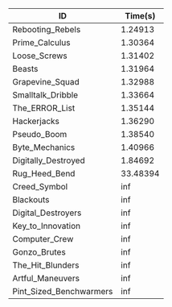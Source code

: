 |ID|Time(s)|
|-|-|
|Rebooting_Rebels|1.24913|
|Prime_Calculus|1.30364|
|Loose_Screws|1.31402|
|Beasts|1.31964|
|Grapevine_Squad|1.32988|
|Smalltalk_Dribble|1.33664|
|The_ERROR_List|1.35144|
|Hackerjacks|1.36290|
|Pseudo_Boom|1.38540|
|Byte_Mechanics|1.40966|
|Digitally_Destroyed|1.84692|
|Rug_Heed_Bend|33.48394|
|Creed_Symbol|inf|
|Blackouts|inf|
|Digital_Destroyers|inf|
|Key_to_Innovation|inf|
|Computer_Crew|inf|
|Gonzo_Brutes|inf|
|The_Hit_Blunders|inf|
|Artful_Maneuvers|inf|
|Pint_Sized_Benchwarmers|inf|
